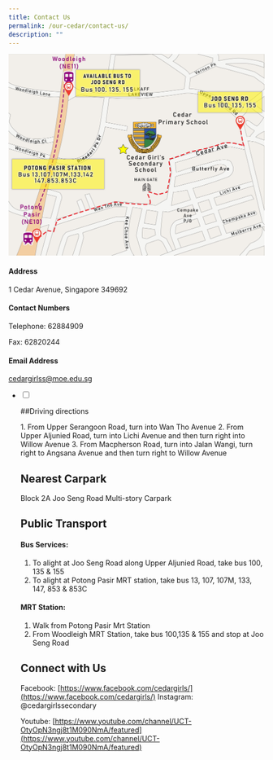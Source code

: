 ```yaml
---
title: Contact Us
permalink: /our-cedar/contact-us/
description: ""
---
```

![](/images/CGSS%20map.jpg)

[](mailto:cedargirlss@moe.edu.sg)

  

#### Address
1 Cedar Avenue, Singapore 349692

  

#### Contact Numbers
Telephone: 62884909

Fax: 62820244

  
#### Email Address
[cedargirlss@moe.edu.sg](mailto:cedargirlss@moe.edu.sg)

<ul class="jekyllcodex_accordion">

<li>

<input type="checkbox" id="accordion1">

<label for="accordion1">##Driving directions</label>

<div>

<p>
1.  From Upper Serangoon Road, turn into Wan Tho Avenue
2.  From Upper Aljunied Road, turn into Lichi Avenue and then turn right into Willow Avenue
3.  From Macpherson Road, turn into Jalan Wangi, turn right to Angsana Avenue and then turn right to Willow Avenue

Nearest Carpark
---------------

Block 2A Joo Seng Road Multi-story Carpark
	</p>
	</div>


Public Transport
----------------
#### Bus Services:

1.  To alight at Joo Seng Road along Upper Aljunied Road, take bus 100, 135 & 155
2.  To alight at Potong Pasir MRT station, take bus 13, 107, 107M, 133, 147, 853 & 853C

  

#### MRT Station:

1.  Walk from Potong Pasir Mrt Station
2.  From Woodleigh MRT Station, take bus 100,135 & 155 and stop at Joo Seng Road


Connect with Us
---------------
Facebook: [https://www.facebook.com/cedargirls/](https://www.facebook.com/cedargirls/)
Instagram: @cedargirlssecondary

Youtube: [https://www.youtube.com/channel/UCT-OtyOpN3ngj8t1M090NmA/featured](https://www.youtube.com/channel/UCT-OtyOpN3ngj8t1M090NmA/featured)